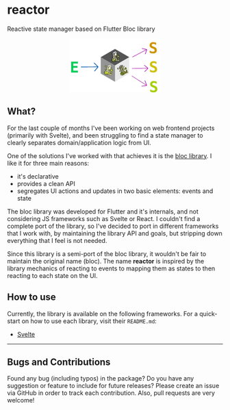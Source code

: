 # reactor

Reactive state manager based on Flutter Bloc library

<p align="center">
    <img src="art/reactor-logo.webp" alt="library logo"/>
</p>

## What?

For the last couple of months I've been working on web frontend projects (primarily with Svelte),
and been struggling to find a state manager to clearly separates domain/application logic from UI.

One of the solutions I've worked with that achieves it is the [bloc library](https://bloclibrary.dev/). I like it for
three main reasons:

- it's declarative
- provides a clean API
- segregates UI actions and updates in two basic elements: events and state

The bloc library was developed for Flutter and it's internals, and not considering JS frameworks such as Svelte or
React. I couldn't find a complete port of the library, so I've decided to port in different frameworks that I work with,
by maintaining the library API and goals, but stripping down everything that I feel is not needed.

Since this library is a semi-port of the bloc library, it wouldn't be fair to maintain the original name (bloc). The
name **reactor** is inspired by the library mechanics of reacting to events to mapping them as states to then reacting
to each state on the UI.

## How to use

Currently, the library is available on the following frameworks. For a quick-start on how to use each library, visit
their `README.md`:

- [Svelte](packages/reactor-svelte/README.md)

---

## Bugs and Contributions

Found any bug (including typos) in the package? Do you have any suggestion
or feature to include for future releases? Please create an issue via
GitHub in order to track each contribution. Also, pull requests are very
welcome!
